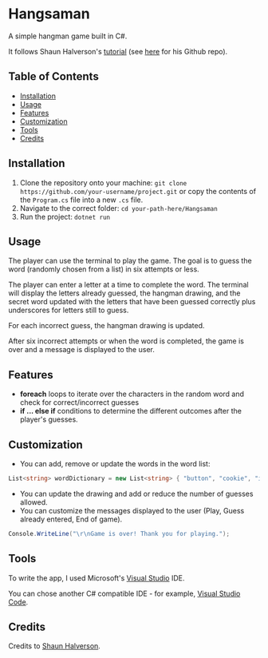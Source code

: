 # Hangsaman

A simple hangman game built in C#.

It follows Shaun Halverson's [tutorial](https://www.youtube.com/watch?v=Bg3rMMuQ6Oo) (see [here](https://github.com/ShaunHalverson/CsharpHangman) for his Github repo).

## Table of Contents

- [Installation](#installation)
- [Usage](#usage)
- [Features](#features)
- [Customization](#customization)
- [Tools](#tools)
- [Credits](#credits)

## Installation

1. Clone the repository onto your machine:
   `git clone https://github.com/your-username/project.git`
   or copy the contents of the `Program.cs` file into a new `.cs` file.
2. Navigate to the correct folder: `cd your-path-here/Hangsaman`
3. Run the project: `dotnet run`

## Usage

The player can use the terminal to play the game. The goal is to guess the word (randomly chosen from a list) in six attempts or less.

The player can enter a letter at a time to complete the word. The terminal will display the letters already guessed, the hangman drawing, and the secret word updated with the letters that have been guessed correctly plus underscores for letters still to guess.

For each incorrect guess, the hangman drawing is updated.

After six incorrect attempts or when the word is completed, the game is over and a message is displayed to the user.

## Features

- **foreach** loops to iterate over the characters in the random word and check for correct/incorrect guesses
- **if ... else if** conditions to determine the different outcomes after the player's guesses.

## Customization

- You can add, remove or update the words in the word list:

```cs
List<string> wordDictionary = new List<string> { "button", "cookie", "internship", "nick", "mushroom", "ghost" };
```

- You can update the drawing and add or reduce the number of guesses allowed.
- You can customize the messages displayed to the user (Play, Guess already entered, End of game).

```cs
Console.WriteLine("\r\nGame is over! Thank you for playing.");
```

## Tools

To write the app, I used Microsoft's [Visual Studio](https://visualstudio.microsoft.com/) IDE.

You can chose another C# compatible IDE - for example, [Visual Studio Code](https://code.visualstudio.com/).

## Credits

Credits to [Shaun Halverson](https://github.com/ShaunHalverson/).
